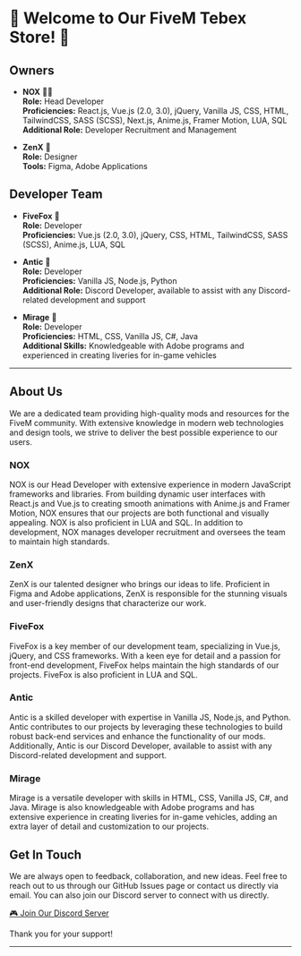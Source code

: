 # 🎉 Welcome to Our FiveM Tebex Store! 🎉

## Owners
- **NOX** 👨‍💻  
  **Role:** Head Developer  
  **Proficiencies:** React.js, Vue.js (2.0, 3.0), jQuery, Vanilla JS, CSS, HTML, TailwindCSS, SASS (SCSS), Next.js, Anime.js, Framer Motion, LUA, SQL  
  **Additional Role:** Developer Recruitment and Management

- **ZenX** 🎨  
  **Role:** Designer  
  **Tools:** Figma, Adobe Applications

## Developer Team

- **FiveFox** 🦊  
  **Role:** Developer  
  **Proficiencies:** Vue.js (2.0, 3.0), jQuery, CSS, HTML, TailwindCSS, SASS (SCSS), Anime.js, LUA, SQL
  
- **Antic** 🔧  
  **Role:** Developer  
  **Proficiencies:** Vanilla JS, Node.js, Python  
  **Additional Role:** Discord Developer, available to assist with any Discord-related development and support
  
- **Mirage** 💠  
  **Role:** Developer  
  **Proficiencies:** HTML, CSS, Vanilla JS, C#, Java  
  **Additional Skills:** Knowledgeable with Adobe programs and experienced in creating liveries for in-game vehicles

---

## About Us
We are a dedicated team providing high-quality mods and resources for the FiveM community. With extensive knowledge in modern web technologies and design tools, we strive to deliver the best possible experience to our users.

### NOX
NOX is our Head Developer with extensive experience in modern JavaScript frameworks and libraries. From building dynamic user interfaces with React.js and Vue.js to creating smooth animations with Anime.js and Framer Motion, NOX ensures that our projects are both functional and visually appealing. NOX is also proficient in LUA and SQL. In addition to development, NOX manages developer recruitment and oversees the team to maintain high standards.

### ZenX
ZenX is our talented designer who brings our ideas to life. Proficient in Figma and Adobe applications, ZenX is responsible for the stunning visuals and user-friendly designs that characterize our work.

### FiveFox
FiveFox is a key member of our development team, specializing in Vue.js, jQuery, and CSS frameworks. With a keen eye for detail and a passion for front-end development, FiveFox helps maintain the high standards of our projects. FiveFox is also proficient in LUA and SQL.

### Antic
Antic is a skilled developer with expertise in Vanilla JS, Node.js, and Python. Antic contributes to our projects by leveraging these technologies to build robust back-end services and enhance the functionality of our mods. Additionally, Antic is our Discord Developer, available to assist with any Discord-related development and support.

### Mirage
Mirage is a versatile developer with skills in HTML, CSS, Vanilla JS, C#, and Java. Mirage is also knowledgeable with Adobe programs and has extensive experience in creating liveries for in-game vehicles, adding an extra layer of detail and customization to our projects.

## Get In Touch
We are always open to feedback, collaboration, and new ideas. Feel free to reach out to us through our GitHub Issues page or contact us directly via email. You can also join our Discord server to connect with us directly.

[🎮 Join Our Discord Server](https://discord.gg/NOXstore)

Thank you for your support!

---
